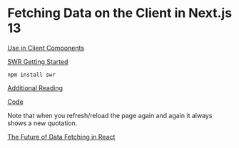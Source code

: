 # Fetching Data on the Client in Next.js 13

[Use in Client Components](https://beta.nextjs.org/docs/data-fetching/fetching#use-in-client-components)

[SWR Getting Started](https://swr.vercel.app/docs/getting-started)

    npm install swr

[Additional Reading](https://dev.to/zenstack/a-deep-dive-into-next13-data-fetching-114n)

[Code](https://github.com/ymc9/nextjs-data-fetching)

Note that when you refresh/reload the page again and again it always shows a new quotation. 

[The Future of Data Fetching in React](https://www.niraj.life/blog/the-future-of-data-fetching-in-react)
